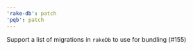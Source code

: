 ```yaml
---
'rake-db': patch
'pqb': patch
---
```


Support a list of migrations in `rakeDb` to use for bundling (#155)

